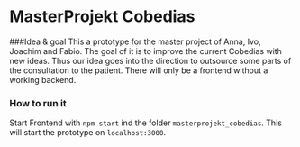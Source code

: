 # MasterProjekt Cobedias

###Idea & goal
This a prototype for the master project of Anna, Ivo, Joachim and Fabio. The goal of it is to improve the current Cobedias with new ideas. Thus our idea goes into the direction to outsource some parts of the consultation to the patient.
There will only be a frontend without a working backend.  

### How to run it
Start Frontend with `npm start` ind the folder `masterprojekt_cobedias`. This will start the prototype on `localhost:3000`. 


